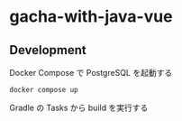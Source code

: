# gacha-with-java-vue

## Development

Docker Compose で PostgreSQL を起動する

```shell
docker compose up
```

Gradle の Tasks から build を実行する
